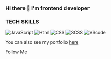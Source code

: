### Hi there 👋 I'm frontend developer


### TECH SKILLS
![JavaScript](https://img.shields.io/badge/-JavaScript-1C1C1C?style=for-the-badge&logo=javascript)
![Html](https://img.shields.io/badge/-html-1C1C1C?style=for-the-badge&logo=html5)
![CSS](https://img.shields.io/badge/-css-1C1C1C?style=for-the-badge&logo=css3)
![SCSS](https://img.shields.io/badge/-scss-1C1C1C?style=for-the-badge&logo=sass)
![VScode](https://img.shields.io/badge/-vscode-1C1C1C?style=for-the-badge&logo=visual-studio-code)

You can also see my portfolio <a href="https://nikita9950.github.io/liubimov-portfolio/">here</a>

Follow Me

<!--
**Nikita9950/Nikita9950** is a ✨ _special_ ✨ repository because its `README.md` (this file) appears on your GitHub profile.

Here are some ideas to get you started:

- 🔭 I’m currently working on ...
- 🌱 I’m currently learning ...
- 👯 I’m looking to collaborate on ...
- 🤔 I’m looking for help with ...
- 💬 Ask me about ...
- 📫 How to reach me: ...
- 😄 Pronouns: ...
- ⚡ Fun fact: ...
-->
